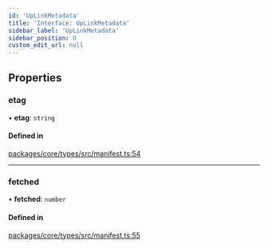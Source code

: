 ```yaml
---
id: 'UpLinkMetadata'
title: 'Interface: UpLinkMetadata'
sidebar_label: 'UpLinkMetadata'
sidebar_position: 0
custom_edit_url: null
---
```


## Properties

### etag

• **etag**: `string`

#### Defined in

[packages/core/types/src/manifest.ts:54](https://github.com/verdaccio/verdaccio/blob/10057a4ff/packages/core/types/src/manifest.ts#L54)

---

### fetched

• **fetched**: `number`

#### Defined in

[packages/core/types/src/manifest.ts:55](https://github.com/verdaccio/verdaccio/blob/10057a4ff/packages/core/types/src/manifest.ts#L55)
